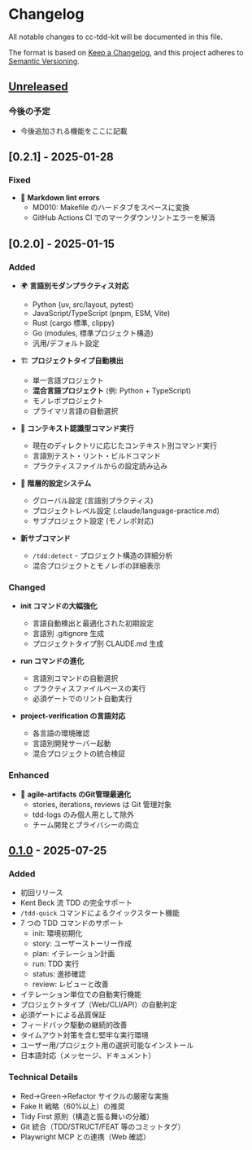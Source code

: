 # Changelog

All notable changes to cc-tdd-kit will be documented in this file.

The format is based on [Keep a Changelog](https://keepachangelog.com/en/1.0.0/),
and this project adheres to [Semantic Versioning](https://semver.org/spec/v2.0.0.html).

## [Unreleased]

### 今後の予定

- 今後追加される機能をここに記載

## [0.2.1] - 2025-01-28

### Fixed

- 🔧 **Markdown lint errors**
  - MD010: Makefile のハードタブをスペースに変換
  - GitHub Actions CI でのマークダウンリントエラーを解消

## [0.2.0] - 2025-01-15

### Added

- 🌍 **言語別モダンプラクティス対応**
  - Python (uv, src/layout, pytest)
  - JavaScript/TypeScript (pnpm, ESM, Vite)
  - Rust (cargo 標準, clippy)
  - Go (modules, 標準プロジェクト構造)
  - 汎用/デフォルト設定

- 🏗️ **プロジェクトタイプ自動検出**
  - 単一言語プロジェクト
  - **混合言語プロジェクト** (例: Python + TypeScript)
  - モノレポプロジェクト
  - プライマリ言語の自動選択

- 🔧 **コンテキスト認識型コマンド実行**
  - 現在のディレクトリに応じたコンテキスト別コマンド実行
  - 言語別テスト・リント・ビルドコマンド
  - プラクティスファイルからの設定読み込み

- 📁 **階層的設定システム**
  - グローバル設定 (言語別プラクティス)
  - プロジェクトレベル設定 (.claude/language-practice.md)
  - サブプロジェクト設定 (モノレポ対応)

- **新サブコマンド**
  - `/tdd:detect` - プロジェクト構造の詳細分析
  - 混合プロジェクトとモノレポの詳細表示

### Changed

- **init コマンドの大幅強化**
  - 言語自動検出と最適化された初期設定
  - 言語別 .gitignore 生成
  - プロジェクトタイプ別 CLAUDE.md 生成

- **run コマンドの進化**
  - 言語別コマンドの自動選択
  - プラクティスファイルベースの実行
  - 必須ゲートでのリント自動実行

- **project-verification の言語対応**
  - 各言語の環境確認
  - 言語別開発サーバー起動
  - 混合プロジェクトの統合検証

### Enhanced

- 📖 **agile-artifacts のGit管理最適化**
  - stories, iterations, reviews は Git 管理対象
  - tdd-logs のみ個人用として除外
  - チーム開発とプライバシーの両立

## [0.1.0] - 2025-07-25

### Added

- 初回リリース
- Kent Beck 流 TDD の完全サポート
- `/tdd-quick` コマンドによるクイックスタート機能
- 7 つの TDD コマンドのサポート
  - init: 環境初期化
  - story: ユーザーストーリー作成
  - plan: イテレーション計画
  - run: TDD 実行
  - status: 進捗確認
  - review: レビューと改善
- イテレーション単位での自動実行機能
- プロジェクトタイプ（Web/CLI/API）の自動判定
- 必須ゲートによる品質保証
- フィードバック駆動の継続的改善
- タイムアウト対策を含む堅牢な実行環境
- ユーザー用/プロジェクト用の選択可能なインストール
- 日本語対応（メッセージ、ドキュメント）

### Technical Details

- Red→Green→Refactor サイクルの厳密な実施
- Fake It 戦略（60%以上）の推奨
- Tidy First 原則（構造と振る舞いの分離）
- Git 統合（TDD/STRUCT/FEAT 等のコミットタグ）
- Playwright MCP との連携（Web 確認）

[Unreleased]: https://github.com/B16B1RD/cc-tdd-kit/compare/v0.1.0...HEAD
[0.1.0]: https://github.com/B16B1RD/cc-tdd-kit/releases/tag/v0.1.0